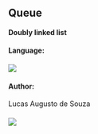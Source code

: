 
## Queue
**Doubly linked list**

#### Language:
</a><img src = "https://img.shields.io/badge/C%2B%2B-00599C?style=for-the-badge&logo=c%2B%2B&logoColor=white"></a>

#### Author:
Lucas Augusto de Souza
####
<a href="https://github.com/LCASouza" target="_blank"><img src="https://img.shields.io/badge/GitHub-100000?style=for-the-badge&logo=github&logoColor=white" target="_blank"></a>
